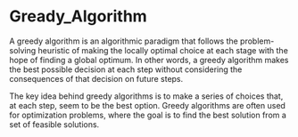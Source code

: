 # Gready_Algorithm
A greedy algorithm is an algorithmic paradigm that follows the problem-solving heuristic of making the locally optimal choice at each stage with the hope of finding a global optimum. In other words, a greedy algorithm makes the best possible decision at each step without considering the consequences of that decision on future steps.

The key idea behind greedy algorithms is to make a series of choices that, at each step, seem to be the best option. Greedy algorithms are often used for optimization problems, where the goal is to find the best solution from a set of feasible solutions.


